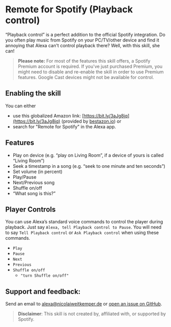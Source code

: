 # Remote for Spotify (Playback control)

“Playback control” is a perfect addition to the official Spotify integration. Do you often play music from Spotify on your PC/TV/other device and find it annoying that Alexa can't control playback there? Well, with this skill, she can!

> **Please note:**
> For most of the features this skill offers, a Spotify Premium account is required. If you've just purchased Premium, you might need to disable and re-enable the skill in order to use Premium features.
Google Cast devices might not be available for control.

## Enabling the skill
You can either
- use this globalized Amazon link: [https://bit.ly/3aJg8jq](https://bit.ly/3aJg8jq) (provided by [bestazon.io](https://bestazon.io)) or
- search for "Remote for Spotify" in the Alexa app.

## Features
- Play on device (e.g. “play on Living Room”, if a device of yours is called “Living Room”)
- Seek a timestamp in a song (e.g. “seek to one minute and ten seconds”)
- Set volume (in percent)
- Play/Pause
- Next/Previous song
- Shuffle on/off
- “What song is this?”


## Player Controls
You can use Alexa’s standard voice commands to control the player during playback. Just say `Alexa, tell Playback control to Pause`. You will need to say `Tell Playback control` or `Ask Playback control` when using these commands.
* `Play`
* `Pause`
* `Next`
* `Previous`
* `Shuffle on/off`
	* `"turn Shuffle on/off"`

## Support and feedback:
Send an email to [alexa@nicolaiweitkemper.de](mailto:alexa@nicolaiweitkemper.de) or [open an issue on GitHub](https://github.com/NicoWeio/Alexa-Spotify-Remote/issues/new).

> **Disclaimer**: This skill is not created by, affiliated with, or supported by Spotify.
